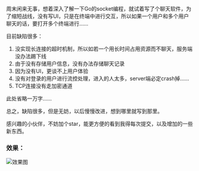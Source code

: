 周末闲来无事，想着深入了解一下Go的socket编程，就试着写了个聊天软件，为了缩短战线，没有写UI，只是在终端中进行交互，所以如果一个用户和多个用户聊天的话，要打开多个终端进行……

目前缺陷很多：

1. 没实现长连接的超时机制，所以如若一个用长时间占用资源而不聊天，服务端没办法踢下线
2. 由于没有存储用户信息，没有办法存储聊天记录 
3. 因为没有UI，更谈不上用户体验
4. 没有对登录的用户进行流控处理，进入的人太多，server端必定crash掉……
5. TCP连接没有走加密通道

此处省略一万字……

总之，缺陷很多，但是无妨，以后慢慢改进，想到哪里就写到那里。

感兴趣的小伙伴，不妨加个star，能更方便的看到我得每次提交，以及增加的一些新东西。

### 效果：
![效果图](https://zhangwei412827.github.io/images/tinyQQ/2.png)